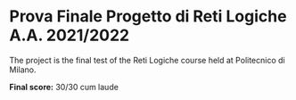 # Prova Finale Progetto di Reti Logiche A.A. 2021/2022
The project is the final test of the Reti Logiche course held at Politecnico di Milano.

**Final score:** 30/30 cum laude
